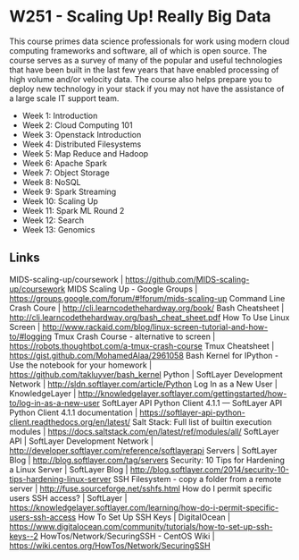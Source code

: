 # W251 - Scaling Up! Really Big Data

This course primes data science professionals for work using modern cloud computing frameworks and software, all of which is open source. The course serves as a survey of many of the popular and useful technologies that have been built in the last few years that have enabled processing of high volume and/or velocity data. The course also helps prepare you to deploy new technology in your stack if you may not have the assistance of a large scale IT support team.

- Week 1: Introduction
- Week 2: Cloud Computing 101
- Week 3: Openstack Introduction
- Week 4: Distributed Filesystems
- Week 5: Map Reduce and Hadoop
- Week 6: Apache Spark
- Week 7: Object Storage
- Week 8: NoSQL
- Week 9: Spark Streaming
- Week 10: Scaling Up
- Week 11: Spark ML Round 2
- Week 12: Search
- Week 13: Genomics


## Links  

MIDS-scaling-up/coursework | https://github.com/MIDS-scaling-up/coursework
MIDS Scaling Up - Google Groups | https://groups.google.com/forum/#!forum/mids-scaling-up
Command Line Crash Coure | http://cli.learncodethehardway.org/book/
Bash Cheatsheet | http://cli.learncodethehardway.org/bash_cheat_sheet.pdf
How To Use Linux Screen | http://www.rackaid.com/blog/linux-screen-tutorial-and-how-to/#logging
Tmux Crash Course - alternative to screen | https://robots.thoughtbot.com/a-tmux-crash-course
Tmux Cheatsheet | https://gist.github.com/MohamedAlaa/2961058
Bash Kernel for IPython - Use the notebook for your homework | https://github.com/takluyver/bash_kernel
Python | SoftLayer Development Network | http://sldn.softlayer.com/article/Python
Log In as a New User | KnowledgeLayer | http://knowledgelayer.softlayer.com/gettingstarted/how-to/log-in-as-a-new-user
SoftLayer API Python Client 4.1.1 — SoftLayer API Python Client 4.1.1 documentation | https://softlayer-api-python-client.readthedocs.org/en/latest/
Salt Stack: Full list of builtin execution modules | https://docs.saltstack.com/en/latest/ref/modules/all/
SoftLayer API | SoftLayer Development Network | http://developer.softlayer.com/reference/softlayerapi
Servers | SoftLayer Blog | http://blog.softlayer.com/tag/servers
Security: 10 Tips for Hardening a Linux Server | SoftLayer Blog | http://blog.softlayer.com/2014/security-10-tips-hardening-linux-server
SSH Filesystem - copy a folder from a remote server | http://fuse.sourceforge.net/sshfs.html
How do I permit specific users SSH access? | SoftLayer | https://knowledgelayer.softlayer.com/learning/how-do-i-permit-specific-users-ssh-access
How To Set Up SSH Keys | DigitalOcean | https://www.digitalocean.com/community/tutorials/how-to-set-up-ssh-keys--2
HowTos/Network/SecuringSSH - CentOS Wiki | https://wiki.centos.org/HowTos/Network/SecuringSSH